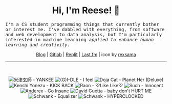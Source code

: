 <h1 align="center">Hi, I'm Reese! 👋</h1>

<p><samp>I'm a CS student programming things that currently bother or interest me. I've dabbled with everything, from software and web development to data analysis, but I'm particularly interested in machine learning <i>applied to enhance human learning and creativity.</i></p></samp>

<p align="center">
 <a href="https://renys.dev">Blog</a> | <a href="https://gitlab.com/renys">Gitlab</a> | <a href="https://replit.com/@renys">Replit</a> | <a href="https://last.fm/user/i-dle">Last.fm</a> | icon by <a href="https://deviantart.com/rexsama">rexsama</a>
</p>

<hr class="dotted">
<br>
<!-- lastfm -->
<p align="center"><img src="https://lastfm.freetls.fastly.net/i/u/64s/888888e4a33e41c4c1a7ac4f5cebcb23.png" title="米津玄師 - YANKEE"> <img src="https://lastfm.freetls.fastly.net/i/u/64s/ec76d9f319fbad9c88a0e6ff76c0b38b.jpg" title="(G)I-DLE - I feel"> <img src="https://lastfm.freetls.fastly.net/i/u/64s/3bd5814edfd0051c7221ca8cdbe0ea8f.jpg" title="Doja Cat - Planet Her (Deluxe)"> <img src="https://lastfm.freetls.fastly.net/i/u/64s/4c4e6c93455689e610c1e0789a91eef0.jpg" title="Kenshi Yonezu - KICK BACK"> <img src="https://lastfm.freetls.fastly.net/i/u/64s/00f86387f7eeb756f71a2040a26337b6.jpg" title="Raon - ♡Like Like♡"> <img src="https://lastfm.freetls.fastly.net/i/u/64s/55d71c158c2c372b8c097eb50f379754.png" title="Such - Innocent"> <img src="https://lastfm.freetls.fastly.net/i/u/64s/05bfce897d75755264fa8c2045638d5b.jpg" title="Anderex - Go Insane"> <img src="https://lastfm.freetls.fastly.net/i/u/64s/eeadecd238bb7f980442ee6f8e3bb553.jpg" title="David Guetta - baby don't HURT ME"> <img src="https://lastfm.freetls.fastly.net/i/u/64s/0e315609e755c1279b84676c02c9f09c.jpg" title="Schwank - Equalizer"> <img src="https://lastfm.freetls.fastly.net/i/u/64s/f8c923a2da7334e1f5db0e5214dc0d38.jpg" title="Schwank - HYPERCLOCKED"> </p>
